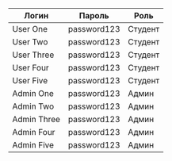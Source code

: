 | Логин       | Пароль      | Роль    |
|-------------|-------------|---------|
| User One    | password123 | Студент |
| User Two    | password123 | Студент |
| User Three  | password123 | Студент |
| User Four   | password123 | Студент |
| User Five   | password123 | Студент |
| Admin One   | password123 | Админ   |
| Admin Two   | password123 | Админ   |
| Admin Three | password123 | Админ   |
| Admin Four  | password123 | Админ   |
| Admin Five  | password123 | Админ   |
